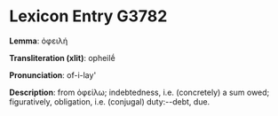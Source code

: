 # Lexicon Entry G3782

**Lemma**: ὀφειλή

**Transliteration (xlit)**: opheilḗ

**Pronunciation**: of-i-lay'

**Description**:
from ὀφείλω; indebtedness, i.e. (concretely) a sum owed; figuratively, obligation, i.e. (conjugal) duty:--debt, due.
